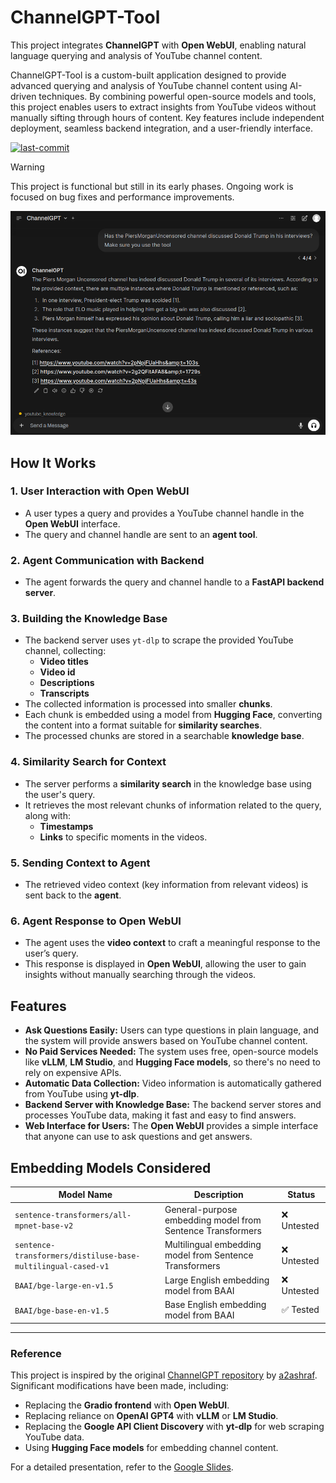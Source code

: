 # ChannelGPT-Tool
This project integrates **ChannelGPT** with **Open WebUI**, enabling natural language querying and analysis of YouTube channel content. 

ChannelGPT-Tool is a custom-built application designed to provide advanced querying and analysis of YouTube channel content using AI-driven techniques. By combining powerful open-source models and tools, this project enables users to extract insights from YouTube videos without manually sifting through hours of content. Key features include independent deployment, seamless backend integration, and a user-friendly interface.

<a href="#"><img alt="last-commit" src="https://img.shields.io/github/last-commit/NotYuSheng/ChannelGPT?color=red"></a>

> [!WARNING]
> This project is functional but still in its early phases. Ongoing work is focused on bug fixes and performance improvements.

<div align="center">
  <img src="sample-img/Response-Sample.png" alt="Demo image" />
</div>

## How It Works

### 1. **User Interaction with Open WebUI**
- A user types a query and provides a YouTube channel handle in the **Open WebUI** interface.
- The query and channel handle are sent to an **agent tool**.

### 2. **Agent Communication with Backend**
- The agent forwards the query and channel handle to a **FastAPI backend server**.

### 3. **Building the Knowledge Base**
- The backend server uses `yt-dlp` to scrape the provided YouTube channel, collecting:
  - **Video titles**
  - **Video id**
  - **Descriptions**
  - **Transcripts**
- The collected information is processed into smaller **chunks**.
- Each chunk is embedded using a model from **Hugging Face**, converting the content into a format suitable for **similarity searches**.
- The processed chunks are stored in a searchable **knowledge base**.

### 4. **Similarity Search for Context**
- The server performs a **similarity search** in the knowledge base using the user's query.
- It retrieves the most relevant chunks of information related to the query, along with:
  - **Timestamps**
  - **Links** to specific moments in the videos.

### 5. **Sending Context to Agent**
- The retrieved video context (key information from relevant videos) is sent back to the **agent**.

### 6. **Agent Response to Open WebUI**
- The agent uses the **video context** to craft a meaningful response to the user’s query.
- This response is displayed in **Open WebUI**, allowing the user to gain insights without manually searching through the videos.

## Features

- **Ask Questions Easily:** Users can type questions in plain language, and the system will provide answers based on YouTube channel content.
- **No Paid Services Needed:** The system uses free, open-source models like **vLLM**, **LM Studio**, and **Hugging Face models**, so there's no need to rely on expensive APIs.
- **Automatic Data Collection:** Video information is automatically gathered from YouTube using **yt-dlp**.
- **Backend Server with Knowledge Base:** The backend server stores and processes YouTube data, making it fast and easy to find answers.
- **Web Interface for Users:** The **Open WebUI** provides a simple interface that anyone can use to ask questions and get answers.

## Embedding Models Considered

| Model Name                                                   | Description                                                | Status      |
|--------------------------------------------------------------|------------------------------------------------------------|-------------|
| `sentence-transformers/all-mpnet-base-v2`                    | General-purpose embedding model from Sentence Transformers | ❌ Untested |
| `sentence-transformers/distiluse-base-multilingual-cased-v1` | Multilingual embedding model from Sentence Transformers    | ❌ Untested |
| `BAAI/bge-large-en-v1.5`                                     | Large English embedding model from BAAI                    | ❌ Untested |
| `BAAI/bge-base-en-v1.5`                                      | Base English embedding model from BAAI                     | ✅ Tested   |

---

### Reference
This project is inspired by the original [ChannelGPT repository](https://github.com/a2ashraf/ChannelGPT) by [a2ashraf](https://github.com/a2ashraf). Significant modifications have been made, including:

- Replacing the **Gradio frontend** with **Open WebUI**.
- Replacing reliance on **OpenAI GPT4** with **vLLM** or **LM Studio**.
- Replacing the **Google API Client Discovery** with **yt-dlp** for web scraping YouTube data.
- Using **Hugging Face models** for embedding channel content.

For a detailed presentation, refer to the [Google Slides](https://docs.google.com/presentation/d/1-fByxUlOslhKEuLHqnWeTu0N_QsHAox3wgATqQPI1qo/edit#slide=id.g32aa57a467b_0_68).
